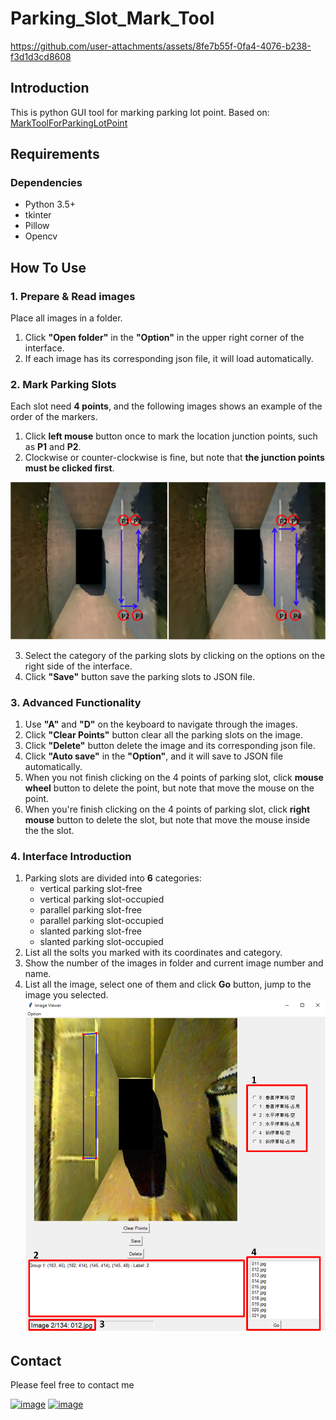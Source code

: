 # Parking_Slot_Mark_Tool

<!-- [![Watch the video](https://github.com/qwe12345113/Parking_Slot_Mark_Tool/blob/main/fig/img.png)](https://github.com/qwe12345113/Parking_Slot_Mark_Tool/blob/main/fig/tool_demo.mp4)-->


https://github.com/user-attachments/assets/8fe7b55f-0fa4-4076-b238-f3d1d3cd8608



## Introduction
This is python GUI tool for marking parking lot point. Based on: [MarkToolForParkingLotPoint](https://github.com/Teoge/MarkToolForParkingLotPoint)

## Requirements
### Dependencies
* Python 3.5+
* tkinter
* Pillow
* Opencv

## How To Use
### 1. Prepare & Read images
Place all images in a folder.
  1. Click **"Open folder"** in the **"Option"** in the upper right corner of the interface.
  2. If each image has its corresponding json file, it will load automatically.

### 2. Mark Parking Slots
Each slot need **4 points**, and the following images shows an example of the order of the markers.
  1. Click **left mouse** button once to mark the location junction points, such as **P1** and **P2**.
  2. Clockwise or counter-clockwise is fine, but note that **the junction points must be clicked first**.

![example1](./fig/example.png)
  
  3. Select the category of the parking slots by clicking on the options on the right side of the interface.
  4. Click **"Save"** button save the parking slots to JSON file.


### 3. Advanced Functionality
  1. Use **"A"** and **"D"** on the keyboard to navigate through the images.
  2. Click **"Clear Points"** button clear all the parking slots on the image.
  3. Click **"Delete"** button delete the image and its corresponding json file.
  4. Click **"Auto save"** in the **"Option"**, and it will save to JSON file automatically.
  5. When you not finish clicking on the 4 points of parking slot, click **mouse wheel** button to delete the point, but note that move the mouse on the point.
  6. When you're finish clicking on the 4 points of parking slot, click **right mouse** button to delete the slot, but note that move  the mouse inside the the slot.

### 4. Interface Introduction
  1. Parking slots are divided into **6** categories:
     * vertical parking slot-free
     * vertical parking slot-occupied
     * parallel parking slot-free
     * parallel parking slot-occupied
     * slanted parking slot-free
     * slanted parking slot-occupied
  2. List all the solts you marked with its coordinates and category.
  3. Show the number of the images in folder and current image number and name.
  4. List all the image, select one of them and click **Go** button, jump to the image you selected.
![interface](./fig/interface.png)

## Contact
Please feel free to contact me <!-- on my Email：[myworkac38610@gmail.com](mailto:myworkac38610@gmail.com)-->

<!-- * Follow me on [Linkedin profile](http://www.linkedin.com/in/joe66-zheng) and [github page](https://github.com/qwe12345113). -->
[![image](https://img.shields.io/badge/Gmail-D14836?style=for-the-badge&logo=gmail&logoColor=white)](mailto:qwaszx841002@gmail.com)
[![image](https://img.shields.io/badge/LinkedIn-0077B5?style=for-the-badge&logo=linkedin&logoColor=white)](http://www.linkedin.com/in/joe66-zheng)

